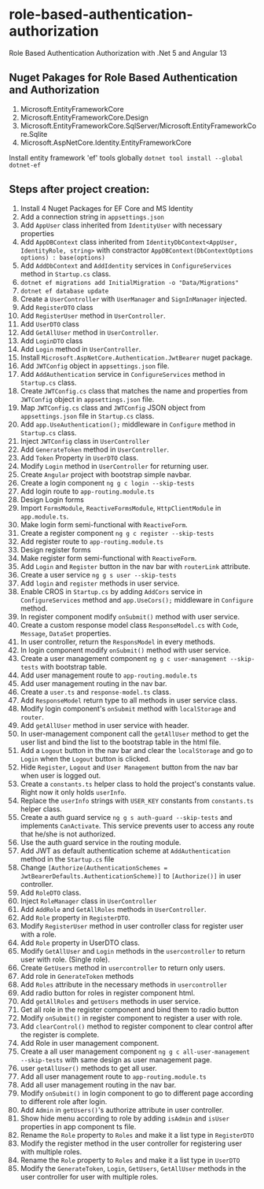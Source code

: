 # role-based-authentication-authorization
Role Based Authentication Authorization with .Net 5 and Angular 13

## Nuget Pakages for Role Based Authentication and Authorization

1. Microsoft.EntityFrameworkCore
2. Microsoft.EntityFrameworkCore.Design
3. Microsoft.EntityFrameworkCore.SqlServer/Microsoft.EntityFrameworkCore.Sqlite
4. Microsoft.AspNetCore.Identity.EntityFrameworkCore

Install entity framework 'ef' tools globally  ``dotnet tool install --global dotnet-ef``  

## Steps after project creation:  

1. Install 4 Nuget Packages for EF Core and MS Identity
2. Add a connection string in ``appsettings.json``
3. Add ``AppUser`` class inherited from ``IdentityUser`` with necessary properties
4. Add ``AppDBContext`` class inherited from ``IdentityDbContext<AppUser, IdentityRole, string>`` with constractor ``AppDBContext(DbContextOptions options) : base(options)``
5. Add ``AddDbContext`` and ``AddIdentity`` services in ``ConfigureServices`` method in ``Startup.cs`` class.
6. ``dotnet ef migrations add InitialMigration -o "Data/Migrations"``
7. ``dotnet ef database update``
8. Create a ``UserController`` with ``UserManager`` and ``SignInManager`` injected.
9. Add ``RegisterDTO`` class
10. Add ``RegisterUser`` method in ``UserController``.
11. Add ``UserDTO`` class
12. Add ``GetAllUser`` method in ``UserController``.
13. Add ``LoginDTO`` class
14. Add ``Login`` method in ``UserController``.
15. Install ``Microsoft.AspNetCore.Authentication.JwtBearer`` nuget package.
16. Add ``JWTConfig`` object in ``appsettings.json`` file.
17. Add ``AddAuthentication`` service in ``ConfigureServices`` method in ``Startup.cs`` class.
18. Create ``JWTConfig.cs`` class that matches the name and properties from ``JWTConfig`` object in ``appsettings.json`` file.
19. Map ``JWTConfig.cs`` class and ``JWTConfig`` JSON object from ``appsettings.json`` file in ``Startup.cs`` class.
20. Add ``app.UseAuthentication();`` middleware in ``Configure`` method in ``Startup.cs`` class.
21. Inject ``JWTConfig`` class in ``UserController``
22. Add ``GenerateToken`` method in ``UserController``.
23. Add ``Token`` Property in ``UserDTO`` class.
24. Modify ``Login`` method in ``UserController`` for returning user.
25. Create ``Angular`` project with bootstrap simple navbar.
26. Create a login component ``ng g c login --skip-tests``
27. Add login route to ``app-routing.module.ts`` 
28. Design Login forms
29. Import ``FormsModule``, ``ReactiveFormsModule``, ``HttpClientModule`` in ``app.module.ts``.
30. Make login form semi-functional with ``ReactiveForm``.
31. Create a register component ``ng g c register --skip-tests``
32. Add register route to ``app-routing.module.ts`` 
33. Design register forms
34. Make register form semi-functional with ``ReactiveForm``.
35. Add ``Login`` and ``Register`` button in the nav bar with ``routerLink`` attribute.
36. Create a user service ``ng g s user --skip-tests``
37. Add ``login`` and ``register`` methods in user service.
38. Enable CROS in ``Startup.cs`` by adding ``AddCors`` service in ``ConfigureServices`` method and ``app.UseCors();`` middleware in ``Configure`` method.
39. In register component modify ``onSubmit()`` method with user service.
40. Create a custom response model class ``ResponseModel.cs`` with ``Code``, ``Message``, ``DataSet`` properties.
41. In user controller, return the ``ResponsModel`` in every methods.
42. In login component modify ``onSubmit()`` method with user service.
43. Create a user management component ``ng g c user-management --skip-tests`` with bootstrap table.
44. Add user management route to ``app-routing.module.ts`` 
45. Add user management routing in the nav bar.
46. Create a ``user.ts`` and ``response-model.ts`` class.
47. Add ``ResponseModel`` return type to all methods in user service class.
48. Modify login component's ``onSubmit`` method with ``localStorage`` and ``router``.
49. Add ``getAllUser`` method in user service with header.
50. In user-management component call the ``getAllUser`` method to get the user list and bind the list to the bootstrap table in the html file.
51. Add a ``Logout`` button in the nav bar and clear the ``localStorage`` and go to ``Login`` when the ``Logout`` button is clicked.
52. Hide ``Register``, ``Logout`` and ``User Management`` button from the nav bar when user is logged out.
53. Create a ``constants.ts`` helper class to hold the project's constants value. Right now it only holds ``userInfo``. 
54. Replace the ``userInfo`` strings with ``USER_KEY`` constants from ``constants.ts`` helper class.
55. Create a auth guard service ``ng g s auth-guard --skip-tests`` and implements ``CanActivate``. This service prevents user to access any route that he/she is not authorized.
56. Use the auth guard service in the routing module.
57. Add JWT as default authentication scheme at ``AddAuthentication`` method in the ``Startup.cs`` file 
58. Change ``[Authorize(AuthenticationSchemes = JwtBearerDefaults.AuthenticationScheme)]`` to ``[Authorize()]`` in user controller.
59. Add ``RoleDTO`` class.
60. Inject ``RoleManager`` class in ``UserController``
61. Add ``AddRole`` and ``GetAllRoles`` methods in ``UserController``.
62. Add ``Role`` property in ``RegisterDTO``.
63. Modify ``RegisterUser`` method in user controller class for register user with a role.
64. Add ``Role`` property in UserDTO class.
65. Modify ``GetAllUser`` and ``Login`` methods in the ``usercontroller`` to return user with role. (Single role).
66. Create ``GetUsers`` method in ``usercontroller`` to return only users.
67. Add role in ``GenerateToken`` methods
68. Add ``Roles`` attribute in the necessary methods in ``usercontroller``
69. Add radio button for roles in register component html.
70. Add ``getAllRoles`` and ``getUsers`` methods in user service.
71. Get all role in the register component and bind them to radio button
72. Modify ``onSubmit()`` in register component to register a user with role.
73. Add ``clearControl()`` method to register component to clear control after the register is complete.
74. Add Role in user management component.
75. Create a all user management component ``ng g c all-user-management --skip-tests`` with same design as user management page.
76. user ``getAllUser()`` methods to get all user. 
77. Add all user management route to ``app-routing.module.ts`` 
78. Add all user management routing in the nav bar.
79. Modify ``onSubmit()`` in login component to go to different page according to different role after login.
80. Add ``Admin`` in ``getUsers()``'s authorize attribute in user controller.
81. Show hide menu according to role by adding ``isAdmin`` and ``isUser`` properties in app component ts file.
82. Rename the ``Role`` property to ``Roles`` and make it a list type in ``RegisterDTO``
83. Modify the register method in the user controller for registering user with multiple roles.
84. Rename the ``Role`` property to ``Roles`` and make it a list type in ``UserDTO``
85. Modify the ``GenerateToken``, ``Login``, ``GetUsers``, ``GetAllUser`` methods in the user controller for user with multiple roles.